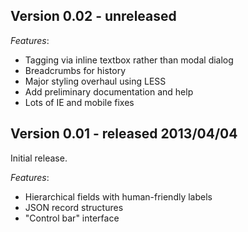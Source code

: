 Version 0.02 - unreleased
-------------------------

*Features*:

+ Tagging via inline textbox rather than modal dialog
+ Breadcrumbs for history
+ Major styling overhaul using LESS
+ Add preliminary documentation and help
+ Lots of IE and mobile fixes


Version 0.01 - released 2013/04/04
----------------------------------

Initial release.

*Features*:

+ Hierarchical fields with human-friendly labels
+ JSON record structures
+ "Control bar" interface
